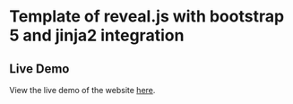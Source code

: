 # Template of reveal.js with bootstrap 5 and jinja2 integration

## Live Demo
View the live demo of the website [here](https://nguyenjenny.github.io/revealjs_bootstrap_template/).